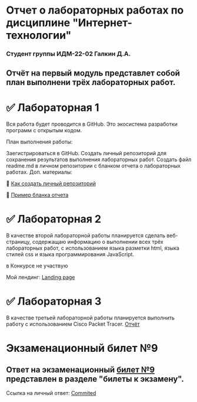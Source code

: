 # Отчет о лабораторных работах по дисциплине "Интернет-технологии"
### Студент группы ИДМ-22-02 Галкин Д.А.
## Отчёт на первый модуль представлет собой план выполнени трёх лабораторных работ.


# ✅ Лабораторная 1
Вся работа будет проводится в GitHub. Это экосистема разработки программ с открытым кодом.

План выполнения работы:

Заегистрироваться в GitHub.
Создать личный репозиторий для сохранения результатов выполнения лабораторных работ.
Создать файл readme.md в личном репозитории с бланком отчета о лабораторных работах.
Доп. материалы:

📍 [Как создать личный репозиторий](https://htmlacademy.ru/blog/git/github-as-hosting)

📍 [Пример бланка отчета](https://github.com/okoff/okoff.github.io/tree/master/oop/lab1)

# ✅ Лабораторная 2
В качестве второй лабораторной работы планируется сделать веб-страницу, содержащаю информацию о выполнении всех трёх лабораторных работ, с использованием языка разметки html, языка стилей css и языка программирования JavaScript.

в Конкурсе не участвую

Мой лендинг: [Landing page](https://hsoows.github.io/galkinDA/)

# ✅ Лабораторная 3
В качестве третьей лабораторной работы планируется выполнить работу с использованием Сisco Packet Tracer.
[Отчёт](https://disk.yandex.ru/i/PPH-Dq6q6dICLA)

# Экзаменационный билет №9
## Ответ на экзаменационный [билет №9](https://github.com/stankin/inet-2022/wiki/exam09) представлен в разделе "билеты к экзамену".

Ссылка на личный ответ: [Commited](https://github.com/stankin/inet-2022/wiki/exam09/_compare/ec1ec420a736e94eaf83cf5e2f21880dbb284b3b...242aa931a9f1e5db190981186da3a62835e90480)
